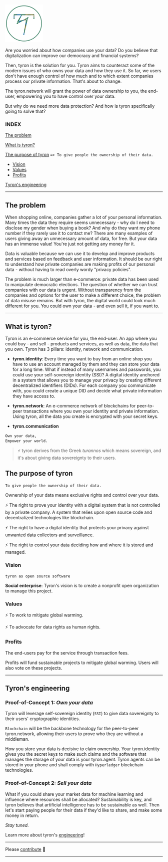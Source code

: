 <img src="/images/tyron.png" alt="tyron" title="tyron's logo prototype" width="120" height="120" />

Are you worried about how companies use your data? Do you believe that digitalization can improve our democracy and financial systems?

Then, tyron is the solution for you. Tyron aims to counteract some of the modern issues of who owns your data and how they use it. So far, we users don't have enough control of how much and to which extent companies process our private information. That's about to change.

The tyron.network will grant the power of data ownership to you, the end-user, empowering you to have control over your data.

But why do we need more data protection? And how is tyron specifically going to solve that? 

### INDEX
[The problem](#the-problem)

[What is tyron?](#what-is-tyron)

[The purpose of tyron](#the-purpose-of-tyron) ```=> To give people the ownership of their data.```
 * [Vision](#vision)
 * [Values](#values)
 * [Profits](#profits)
 
[Tyron's engineering](#tyrons-engineering)

---

## The problem
When shopping online, companies gather a lot of your personal information. Many times the data they require seems unnecessary - why do I need to disclose my gender when buying a book? And why do they want my phone number if they rarely use it to contact me? There are many examples of users giving away an unnecessary amount of data, for free. But your data has an immense value! You're just not getting any money for it.

Data is valuable because we can use it to develop and improve products and services based on feedback and user information. It should be our right to understand how private companies are making profits of our personal data - without having to read overly wordy "privacy policies". 

The problem is much larger than e-commerce: private data has been used to manipulate democratic elections. The question of whether we can trust companies with our data is urgent. Without transparency from the companies and options for the user to make a different choice, the problem of data misuse remains. But with tyron, the digital world could look much different for you. You could own your data - and even sell it, if you want to.

---

## What is tyron?
Tyron is an e-commerce service for you, the end-user. An app where you could buy - and sell - products and services, as well as data, the data that you own. Tyron has 3 pillars: identity, network and communication. 

 - **tyron.identity**: Every time you want to buy from an online shop you have to use an account managed by them and they can store your data for a long time. What if instead of many usernames and passwords, you could use your self-sovereign identity (SSI)? A digital identity anchored in a system that allows you to manage your privacy by creating different decentralized identifiers (DIDs). For each company you communicate with, you could create a unique DID and decide what private information they have access to.
 
 - **tyron.network**: An e-commerce network of blockchains for peer-to-peer transactions where you own your identity and private information. Using tyron, all the data you create is encrypted with your secret keys.
 
 - **tyron.communication**

```
Own your data,
Empower your world.
```
> :zap: tyron derives from the Greek _turannos_ which means sovereign, and it's about giving data sovereignty to their users.

## The purpose of tyron
```
To give people the ownership of their data.
```
Ownership of your data means exclusive rights and control over your data.

:zap: The right to prove your identity with a digital system that is not controlled by a private company. A system that relies upon open source code and decentralized technologies like blockchain.

:zap: The right to have a digital identity that protects your privacy against unwanted data collectors and surveillance.

:zap: The right to control your data deciding how and where it is stored and managed.

### Vision
```tyron as open source software```

**Social enterprise**: Tyron's vision is to create a nonprofit open organization to manage this project.
### Values
:zap: To work to mitigate global warming.

:zap: To advocate for data rights as human rights.

### Profits
The end-users pay for the service through transaction fees.

Profits will fund sustainable projects to mitigate global warming. Users will also vote on these projects.

---

## Tyron's engineering
### Proof-of-Concept 1: _Own your data_
Tyron will leverage self-sovereign identity (```SSI```) to give data sovereignty to their users' cryptographic identities.

```Blockchain``` will be the backbone technology for the peer-to-peer tyron.network, allowing their users to prove who they are without a middleman.

How you store your data is decisive to claim ownership. Your tyron.identity gives you the secret keys to make such claims and the software that manages the storage of your data is your tyron.agent. Tyron agents can be stored in your phone and shall comply with ```Hyperledger``` blockchain technologies.

### Proof-of-Concept 2: _Sell your data_
What if you could share your market data for machine learning and influence where resources shall be allocated? Sustainability is key, and tyron believes that artificial intelligence has to be sustainable as well. Then let's start paying people for their data if they'd like to share, and make some money in return.

_Stay tuned._

Learn more about tyron's [engineering](/engineering/engineering.md)!

---

Please [contribute](/ecosystem/contribute.md) :high_brightness:

---

